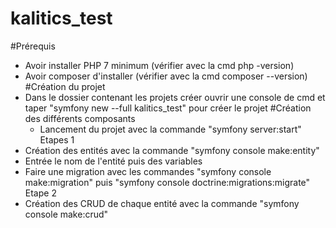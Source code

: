 # kalitics_test
#Prérequis
- Avoir installer PHP 7 minimum (vérifier avec la cmd php -version)
- Avoir composer d'installer (vérifier avec la cmd composer --version)
#Création du projet
- Dans le dossier contenant les projets créer ouvrir une console de cmd et taper "symfony new --full kalitics_test" pour créer le projet
#Création des différents composants
    - Lancement du projet avec la commande "symfony server:start"
Etapes 1 
- Création des entités avec la commande "symfony console make:entity"
- Entrée le nom de l'entité puis des variables
- Faire une migration avec les commandes "symfony console make:migration" puis "symfony console doctrine:migrations:migrate"\
Etape 2
- Création des CRUD de chaque entité avec la commande "symfony console make:crud"

